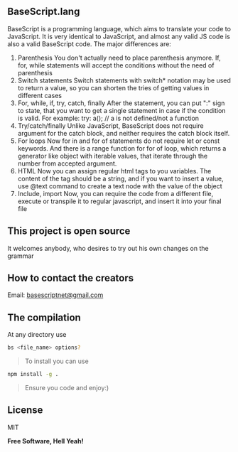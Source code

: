 ## BaseScript.lang
BaseScript is a programming language, which aims to translate your code to JavaScript.
It is very identical to JavaScript, and almost any valid JS code is also a valid BaseScript code. The major differences are:
1. Parenthesis
    You don't actually need to place parenthesis anymore. If, for, while statements will accept the conditions without the need of parenthesis
2. Switch statements
    Switch statements with switch* notation may be used to return a value, so you can shorten the tries of getting values in different cases
3. For, while, if, try, catch, finally
    After the statement, you can put ":" sign to state, that you want to get a single statement in case if the condition is valid. For example: try: a(); // a is not defined/not a function
4. Try/catch/finally
    Unlike JavaScript, BaseScript does not require argument for the catch block, and neither requires the catch block itself. 
5. For loops
    Now for in and for of statements do not require let or const keywords. And there is a range function for for of loop, which returns a generator like object with iterable values, that iterate through the number from accepted argument.
6. HTML
    Now you can assign regular html tags to you variables. The content of the tag should be a string, and if you want to insert a value, use @text command to create a text node with the value of the object
7. Include, import
    Now, you can require the code from a different file, execute or transpile it to regular javascript, and insert it into your final file

## This project is open source

It welcomes anybody, who desires to try out his own changes on the grammar 

## How to contact the creators

Email: basescriptnet@gmail.com

## The compilation
At any directory use
```sh
bs <file_name> options?
```

> To install you can use
```sh
npm install -g .
```

> Ensure you code and enjoy:)

## License

MIT

**Free Software, Hell Yeah!**

